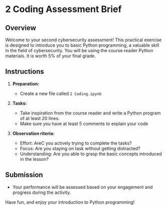 # 2 Coding Assessment Brief

## Overview

Welcome to your second cybersecurity assessment! This practical exercise is designed to introduce you to basic Python programming, a valuable skill in the field of cybersecurity. You will be using the course reader Python materials. It is worth 5% of your final grade.

## Instructions

1. **Preparation:**
   - Create a new file called `2 Coding.ipynb`

2. **Tasks:**
   - Take inspiration from the course reader and write a Python program of at least 20 lines. 
   - Make sure you have at least 5 comments to explain your code

3. **Observation riteria:**
   - Effort: AreC you actively trying to complete the tasks?
   - Focus: Are you staying on task without getting distracted?
   - Understanding: Are you able to grasp the basic concepts introduced in the lesson?

## Submission

- Your performance will be assessed based on your engagement and progress during the activity.

Have fun, and enjoy your introduction to Python programming!

